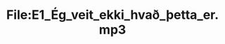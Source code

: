 ---
title: File:E1_Ég_veit_ekki_hvað_þetta_er.mp3
recording of: Ég veit ekki hvað þetta er.
reading speed: slow
speaker: E
license: CC0
---
